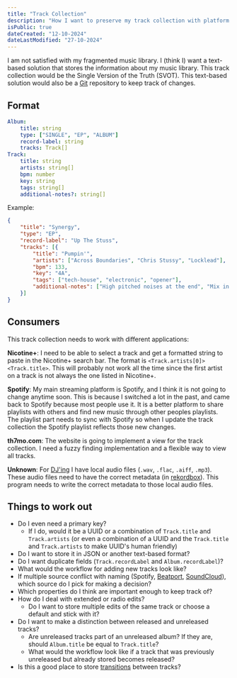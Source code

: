 ```yaml
---
title: "Track Collection"
description: "How I want to preserve my track collection with platform independence"
isPublic: true
dateCreated: "12-10-2024"
dateLastModified: "27-10-2024"
---
```


I am not satisfied with my fragmented music library. I (think I) want a
text-based solution that stores the information about my music library. This
track collection would be the Single Version of the Truth (SVOT). This
text-based solution would also be a [Git](git) repository to keep track of
changes.

## Format

```yaml
Album:
    title: string
    type: ["SINGLE", "EP", "ALBUM"]
    record-label: string
    tracks: Track[]
Track:
    title: string
    artists: string[]
    bpm: number
    key: string
    tags: string[]
    additional-notes?: string[]
```

Example:

```json
{
    "title": "Synergy",
    "type": "EP",
    "record-label": "Up The Stuss",
    "tracks": [{
        "title": "Pumpin'",
        "artists": ["Across Boundaries", "Chris Stussy", "Locklead"],
        "bpm": 133,
        "key": "4A",
        "tags": ["tech-house", "electronic", "opener"],
        "additional-notes": ["High pitched noises at the end", "Mix in early"]
    }]
}
```

## Consumers

This track collection needs to work with different applications:

**Nicotine+**: I need to be able to select a track and get a formatted string
to paste in the Nicotine+ search bar. The format is
`<Track.artists[0]> <Track.title>`. This will probably not work all the time
since the first artist on a track is not always the one listed in Nicotine+.

**Spotify**: My main streaming platform is Spotify, and I think it is not going
to change anytime soon. This is because I switched a lot in the past, and came
back to Spotify because most people use it. It is a better platform to share
playlists with others and find new music through other peoples playlists. The
playlist part needs to sync with Spotify so when I update the track collection
the Spotify playlist reflects those new changes.

**th7mo.com**: The website is going to implement a view for the track
collection. I need a fuzzy finding implementation and a flexible way to view all
tracks.

**Unknown**: For [DJ'ing](gigs) I have local audio files (`.wav`, `.flac`,
`.aiff`, `.mp3`). These audio files need to have the correct metadata (in 
[rekordbox](rekordbox)). This program needs to write the correct metadata to
those local audio files.

## Things to work out

* Do I even need a primary key?
    * If I do, would it be a UUID or a combination of `Track.title` and
      `Track.artists` (or even a combination of a UUID and the `Track.title`
      and `Track.artists` to make UUID's human friendly)
* Do I want to store it in JSON or another text-based format?
* Do I want duplicate fields (`Track.recordLabel` and `Album.recordLabel`)?
* What would the workflow for adding new tracks look like?
* If multiple source conflict with naming (Spotify,
  [Beatport](https://www.beatport.com), [SoundCloud](https://soundcloud.com)),
  which source do I pick for making a decision?
* Which properties do I think are important enough to keep track of?
* How do I deal with extended or radio edits?
    * Do I want to store multiple edits of the same track or choose a default
      and stick with it?
* Do I want to make a distinction between released and unreleased tracks?
    * Are unreleased tracks part of an unreleased album? If they are, should
      `Album.title` be equal to `Track.title`?
    * What would the workflow look like if a track that was previously
      unreleased but already stored becomes released?
* Is this a good place to store [transitions](transitions) between tracks?
